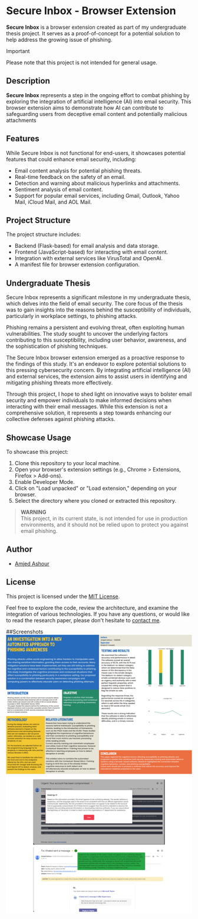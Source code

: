 # Secure Inbox - Browser Extension

**Secure Inbox** is a browser extension created as part of my undergraduate thesis project. It serves as a proof-of-concept for a potential solution to help address the growing issue of phishing.
>[!IMPORTANT]
>Please note that this project is not intended for general usage.

## Description

**Secure Inbox** represents a step in the ongoing effort to combat phishing by exploring the integration of artificial intelligence (AI) into email security. This browser extension aims to demonstrate how AI can contribute to safeguarding users from deceptive email content and potentially malicious attachments

## Features

While Secure Inbox is not functional for end-users, it showcases potential features that could enhance email security, including:

- Email content analysis for potential phishing threats.
- Real-time feedback on the safety of an email.
- Detection and warning about malicious hyperlinks and attachments.
- Sentiment analysis of email content.
- Support for popular email services, including Gmail, Outlook, Yahoo Mail, iCloud Mail, and AOL Mail.

## Project Structure

The project structure includes:

- Backend (Flask-based) for email analysis and data storage.
- Frontend (JavaScript-based) for interacting with email content.
- Integration with external services like VirusTotal and OpenAI.
- A manifest file for browser extension configuration.

## Undergraduate Thesis

Secure Inbox represents a significant milestone in my undergraduate thesis, which delves into the field of email security. The core focus of the thesis was to gain insights into the reasons behind the susceptibility of individuals, particularly in workplace settings, to phishing attacks.

Phishing remains a persistent and evolving threat, often exploiting human vulnerabilities. The study sought to uncover the underlying factors contributing to this susceptibility, including user behavior, awareness, and the sophistication of phishing techniques.

The Secure Inbox browser extension emerged as a proactive response to the findings of this study. It's an endeavor to explore potential solutions to this pressing cybersecurity concern. By integrating artificial intelligence (AI) and external services, the extension aims to assist users in identifying and mitigating phishing threats more effectively.

Through this project, I hope to shed light on innovative ways to bolster email security and empower individuals to make informed decisions when interacting with their email messages. While this extension is not a comprehensive solution, it represents a step towards enhancing our collective defenses against phishing attacks.

## Showcase Usage

To showcase this project:

1. Clone this repository to your local machine.
2. Open your browser's extension settings (e.g., Chrome > Extensions, Firefox > Add-ons).
3. Enable Developer Mode.
4. Click on "Load unpacked" or "Load extension," depending on your browser.
5. Select the directory where you cloned or extracted this repository.

> **WARNING**  
> This project, in its current state, is not intended for use in production environments, and it should not be relied upon to protect you against email phishing.

## Author

- [Amjed Ashour](https://github.com/AmjedAshour)

## License

This project is licensed under the [MIT License](LICENSE).

Feel free to explore the code, review the architecture, and examine the integration of various technologies. If you have any questions, or would like to read the research paper, please don't hesitate to [contact me](mailto:eamjadashour@gmail.com).

##Screenshots
![Alt text](Poster-1.1.png)
![Alt text](Poster-1.2.png)

